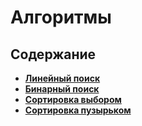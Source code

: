 # Алгоритмы

## Содержание

- [**Линейный поиск**](./linearSearch.js)
- [**Бинарный поиск**](./binarySearch.js)
- [**Сортировка выбором**](./selectionSort.js)
- [**Сортировка пузырьком**](./bubbleSort.js)
